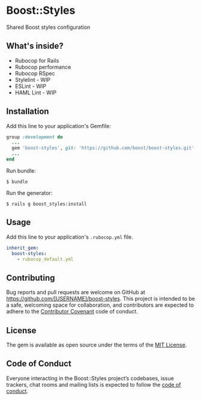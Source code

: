 # Boost::Styles

Shared Boost styles configuration

## What's inside?
* Rubocop for Rails
* Rubocop performance
* Rubocop RSpec
* Stylelint - WIP
* ESLint - WIP
* HAML Lint - WIP

## Installation

Add this line to your application's Gemfile:

```ruby
group :development do
  ...
  gem 'boost-styles', git: 'https://github.com/boost/boost-styles.git'
  ...
end
```

Run bundle:

    $ bundle

Run the generator:

    $ rails g boost_styles:install

## Usage

Add this line to your application's `.rubocop.yml` file.

```yaml
inherit_gem: 
  boost-styles:
    - rubocop_default.yml
```

## Contributing

Bug reports and pull requests are welcome on GitHub at https://github.com/[USERNAME]/boost-styles. This project is intended to be a safe, welcoming space for collaboration, and contributors are expected to adhere to the [Contributor Covenant](http://contributor-covenant.org) code of conduct.

## License

The gem is available as open source under the terms of the [MIT License](https://opensource.org/licenses/MIT).

## Code of Conduct

Everyone interacting in the Boost::Styles project’s codebases, issue trackers, chat rooms and mailing lists is expected to follow the [code of conduct](https://github.com/[USERNAME]/boost-styles/blob/master/CODE_OF_CONDUCT.md).
